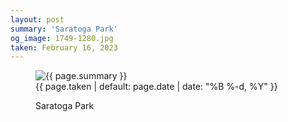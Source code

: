 ```yaml
---
layout: post
summary: 'Saratoga Park'
og_image: 1749-1280.jpg
taken: February 16, 2023
---
```


<figure class="post">
<img alt="{{ page.summary }}" sizes="(min-width: 700px) 50vw, calc(100vw - 2rem)" src="{{ site.assets_url }}/1749-640.jpg" srcset="{{ site.assets_url }}/1749-320.jpg 320w, {{ site.assets_url }}/1749-640.jpg 640w, {{ site.assets_url }}/1749-960.jpg 960w, {{ site.assets_url }}/1749-1280.jpg 1280w"/>
<figcaption>
<time>{{ page.taken | default: page.date | date: "%B %-d, %Y" }}</time>
<p>Saratoga Park</p>
</figcaption>
</figure>

